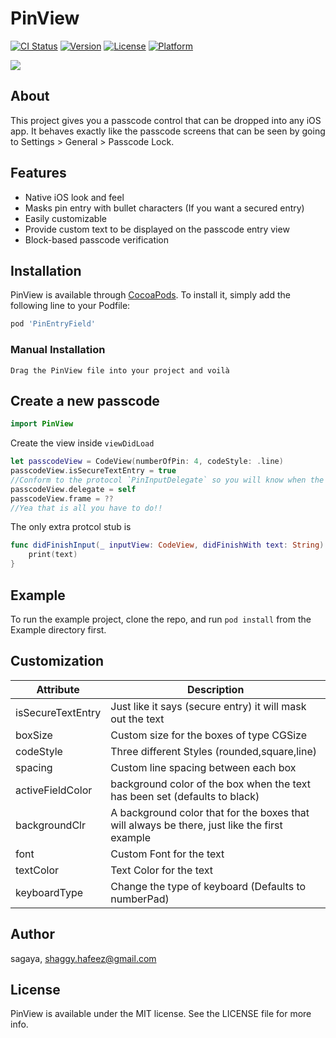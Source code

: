 # PinView

[![CI Status](https://img.shields.io/travis/sagaya/PinEntryField.svg?style=flat)](https://travis-ci.org/sagaya/PinEntryField)
[![Version](https://img.shields.io/cocoapods/v/PinEntryField.svg?style=flat)](https://cocoapods.org/pods/PinEntryField)
[![License](https://img.shields.io/cocoapods/l/PinEntryField.svg?style=flat)](https://cocoapods.org/pods/PinEntryField)
[![Platform](https://img.shields.io/cocoapods/p/PinEntryField.svg?style=flat)](https://cocoapods.org/pods/PinEntryField)

![](screenshot.gif)

## About

This project gives you a passcode control that can be dropped into any iOS app. It behaves exactly like the passcode screens that can be seen by going to Settings > General > Passcode Lock.

## Features

- Native iOS look and feel
- Masks pin entry with bullet characters (If you want a secured entry)
- Easily customizable 
- Provide custom text to be displayed on the passcode entry view
- Block-based passcode verification


## Installation

PinView is available through [CocoaPods](https://cocoapods.org). To install
it, simply add the following line to your Podfile:

```ruby
pod 'PinEntryField'
```
### Manual Installation
```
Drag the PinView file into your project and voilà
```

## Create a new passcode
```swift
import PinView
```
Create the view inside `viewDidLoad`

```swift
let passcodeView = CodeView(numberOfPin: 4, codeStyle: .line)
passcodeView.isSecureTextEntry = true
//Conform to the protocol `PinInputDelegate` so you will know when the pin entery has been completed
passcodeView.delegate = self
passcodeView.frame = ??
//Yea that is all you have to do!!
```
The only extra protcol stub is 

```swift
func didFinishInput(_ inputView: CodeView, didFinishWith text: String) {
    print(text)
}
```


## Example

To run the example project, clone the repo, and run `pod install` from the Example directory first.

## Customization

| Attribute | Description |
| --- | --- |
| isSecureTextEntry | Just like it says (secure entry) it will mask out the text |
| boxSize | Custom size for the boxes of type CGSize |
| codeStyle | Three different Styles (rounded,square,line) |
| spacing |  Custom line spacing between each box |
| activeFieldColor | background color of the box when the text has been set (defaults to black) |
| backgroundClr |  A background color that for the boxes that will always be there, just like the first example |
| font |  Custom Font for the text |
| textColor |  Text Color for the text |
| keyboardType |  Change the type of keyboard (Defaults to numberPad) |



## Author

sagaya, shaggy.hafeez@gmail.com

## License

PinView is available under the MIT license. See the LICENSE file for more info.

